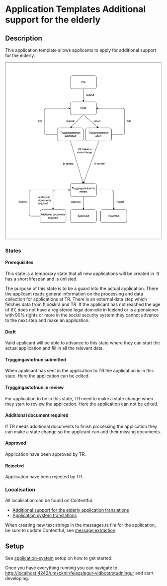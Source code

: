 # Application Templates Additional support for the elderly

## Description

This application template allows applicants to apply for additional support for the elderly.

![](./assets/additional-support-for-the-elderly-flow-chart.png)

### States

#### Prerequisites

This state is a temporary state that all new applications will be created in. It has a short lifespan and is unlisted.

The purpose of this state is to be a guard into the actual application. There the applicant reads general information on the processing and data collection for applications at TR. There is an external data step which fetches data from Þjóðskrá and TR. If the applicant has not reached the age of 67, does not have a registered legal domicile in Iceland or is a pensioner with 90% rights or more in the social security system they cannot advance to the next step and make an application.

#### Draft

Valid applicant will be able to advance to this state where they can start the actual application and fill in all the relevant data.

#### Tryggingastofnun submitted

When applicant has sent in the application to TR the application is in this state. Here the application can be edited.

#### Tryggingastofnun in review

For application to be in this state, TR need to make a state change when they start to review the application. Here the application can not be edited.

#### Additional document required

If TR needs additional documents to finish processing the application they can make a state change so the applicant can add their missing documents.

#### Approved

Application have been approved by TR.

#### Rejected

Application have been rejected by TR.

### Localisation

All localisation can be found on Contentful.

- [Additional support for the elderly application translations](https://app.contentful.com/spaces/8k0h54kbe6bj/entries/asfte.application)
- [Application system translations](https://app.contentful.com/spaces/8k0h54kbe6bj/entries/application.system)

When creating new text strings in the messages.ts file for the application, be sure to update Contentful, see [message extraction](../../../../localization/README.md#message-extraction).

## Setup

See [application-system](../../../../../apps/application-system/README.md) setup on how to get started.

Once you have everything running you can navigate to [http://localhost:4242/umsoknir/felagslegur-vidbotarstudningur](http://localhost:4242/umsoknir/felagslegur-vidbotarstudningur) and start developing.
